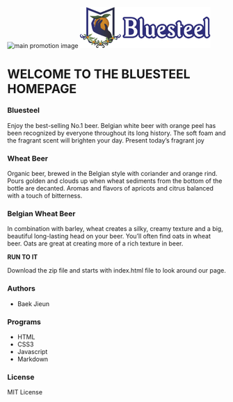 <img src="images/adverts.gif" alt="main promotion image" width="500px">

<img src="images/aboutus_logo.svg" alt="logo" width="300px">

# WELCOME TO THE BLUESTEEL HOMEPAGE

### Bluesteel

Enjoy the best-selling No.1 beer. Belgian white beer with orange peel has been recognized by everyone throughout its long history. The soft foam and the fragrant scent will brighten your day. Present today’s fragrant joy

### Wheat Beer 

Organic beer, brewed in the Belgian style with coriander and orange rind. Pours golden and clouds up when wheat sediments from the bottom of the bottle are decanted. Aromas and flavors of apricots and citrus balanced with a touch of bitterness.

### Belgian Wheat Beer 

In combination with barley, wheat creates a silky, creamy texture and a big, beautiful long-lasting head on your beer. You’ll often find oats in wheat beer. Oats are great at creating more of a rich texture in beer.

**RUN TO IT**

Download the zip file and starts with index.html file to look around our page.

### Authors

- Baek Jieun

### Programs

-  HTML
-  CSS3
-  Javascript
-  Markdown

### License 

MIT License
